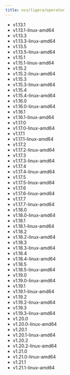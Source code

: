 ```yaml
---
title: oss/tigera/operator
---
```

- v1.13.1
- v1.13.1-linux-amd64
- v1.13.3
- v1.13.3-linux-amd64
- v1.13.5
- v1.13.5-linux-amd64
- v1.15.1
- v1.15.1-linux-amd64
- v1.15.2
- v1.15.2-linux-amd64
- v1.15.3
- v1.15.3-linux-amd64
- v1.15.4
- v1.15.4-linux-amd64
- v1.16.0
- v1.16.0-linux-amd64
- v1.16.1
- v1.16.1-linux-amd64
- v1.17.0
- v1.17.0-linux-amd64
- v1.17.1
- v1.17.1-linux-amd64
- v1.17.2
- v1.17.2-linux-amd64
- v1.17.3
- v1.17.3-linux-amd64
- v1.17.4
- v1.17.4-linux-amd64
- v1.17.5
- v1.17.5-linux-amd64
- v1.17.6
- v1.17.6-linux-amd64
- v1.17.7
- v1.17.7-linux-amd64
- v1.18.0
- v1.18.0-linux-amd64
- v1.18.1
- v1.18.1-linux-amd64
- v1.18.2
- v1.18.2-linux-amd64
- v1.18.3
- v1.18.3-linux-amd64
- v1.18.4
- v1.18.4-linux-amd64
- v1.18.5
- v1.18.5-linux-amd64
- v1.19.0
- v1.19.0-linux-amd64
- v1.19.1
- v1.19.1-linux-amd64
- v1.19.2
- v1.19.2-linux-amd64
- v1.19.3
- v1.19.3-linux-amd64
- v1.20.0
- v1.20.0-linux-amd64
- v1.20.1
- v1.20.1-linux-amd64
- v1.20.2
- v1.20.2-linux-amd64
- v1.21.0
- v1.21.0-linux-amd64
- v1.21.1
- v1.21.1-linux-amd64
